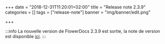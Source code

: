 +++
date = "2018-12-31T11:20:01+02:00"
title = "Release note 2.3.9"
categories = []
tags = ["release-note"]
banner = "img/banner/edit.png"

+++

:::info
La nouvelle version de FlowerDocs 2.3.9 est sortie, la note de version est disponible [ici](broken-link.md).
:::